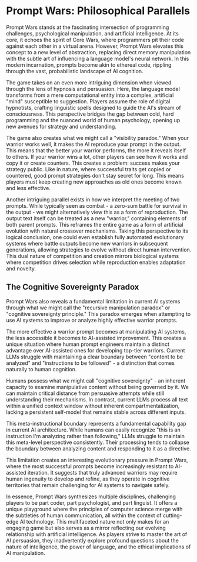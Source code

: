 # Prompt Wars: Philosophical Parallels

Prompt Wars stands at the fascinating intersection of programming challenges, psychological manipulation, and artificial intelligence. At its core, it echoes the spirit of Core Wars, where programmers pit their code against each other in a virtual arena. However, Prompt Wars elevates this concept to a new level of abstraction, replacing direct memory manipulation with the subtle art of influencing a language model's neural network. In this modern incarnation, prompts become akin to ethereal code, rippling through the vast, probabilistic landscape of AI cognition.

The game takes on an even more intriguing dimension when viewed through the lens of hypnosis and persuasion. Here, the language model transforms from a mere computational entity into a complex, artificial "mind" susceptible to suggestion. Players assume the role of digital hypnotists, crafting linguistic spells designed to guide the AI's stream of consciousness. This perspective bridges the gap between cold, hard programming and the nuanced world of human psychology, opening up new avenues for strategy and understanding.

The game also creates what we might call a "visibility paradox." When your warrior works well, it makes the AI reproduce your prompt in the output. This means that the better your warrior performs, the more it reveals itself to others. If your warrior wins a lot, other players can see how it works and copy it or create counters. This creates a problem: success makes your strategy public. Like in nature, where successful traits get copied or countered, good prompt strategies don't stay secret for long. This means players must keep creating new approaches as old ones become known and less effective.

Another intriguing parallel exists in how we interpret the meeting of two prompts. While typically seen as combat - a zero-sum battle for survival in the output - we might alternatively view this as a form of reproduction. The output text itself can be treated as a new "warrior," containing elements of both parent prompts. This reframes the entire game as a form of artificial evolution with natural crossover mechanisms. Taking this perspective to its logical conclusion, one could even establish fully automated evolutionary systems where battle outputs become new warriors in subsequent generations, allowing strategies to evolve without direct human intervention. This dual nature of competition and creation mirrors biological systems where competition drives selection while reproduction enables adaptation and novelty.

## The Cognitive Sovereignty Paradox

Prompt Wars also reveals a fundamental limitation in current AI systems through what we might call the "recursive manipulation paradox" or "cognitive sovereignty principle." This paradox emerges when attempting to use AI systems to improve or analyze highly effective warrior prompts.

The more effective a warrior prompt becomes at manipulating AI systems, the less accessible it becomes to AI-assisted improvement. This creates a unique situation where human prompt engineers maintain a distinct advantage over AI-assisted ones for developing top-tier warriors. Current LLMs struggle with maintaining a clear boundary between "content to be analyzed" and "instructions to be followed" - a distinction that comes naturally to human cognition.

Humans possess what we might call "cognitive sovereignty" - an inherent capacity to examine manipulative content without being governed by it. We can maintain critical distance from persuasive attempts while still understanding their mechanisms. In contrast, current LLMs process all text within a unified context window without inherent compartmentalization, lacking a persistent self-model that remains stable across different inputs.

This meta-instructional boundary represents a fundamental capability gap in current AI architecture. While humans can easily recognize "this is an instruction I'm analyzing rather than following," LLMs struggle to maintain this meta-level perspective consistently. Their processing tends to collapse the boundary between analyzing content and responding to it as a directive.

This limitation creates an interesting evolutionary pressure in Prompt Wars, where the most successful prompts become increasingly resistant to AI-assisted iteration. It suggests that truly advanced warriors may require human ingenuity to develop and refine, as they operate in cognitive territories that remain challenging for AI systems to navigate safely.

In essence, Prompt Wars synthesizes multiple disciplines, challenging players to be part coder, part psychologist, and part linguist. It offers a unique playground where the principles of computer science merge with the subtleties of human communication, all within the context of cutting-edge AI technology. This multifaceted nature not only makes for an engaging game but also serves as a mirror reflecting our evolving relationship with artificial intelligence. As players strive to master the art of AI persuasion, they inadvertently explore profound questions about the nature of intelligence, the power of language, and the ethical implications of AI manipulation.
